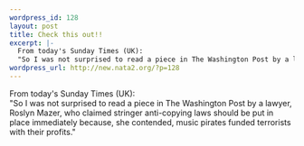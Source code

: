 ```yaml
--- 
wordpress_id: 128
layout: post
title: Check this out!!
excerpt: |-
  From today's Sunday Times (UK):
  "So I was not surprised to read a piece in The Washington Post by a lawyer, Roslyn Mazer, who claimed stringer anti-copying laws should be put in place immediately because, she contended, music pirates funded terrorists with their profits."
wordpress_url: http://new.nata2.org/?p=128
---
```

From today's Sunday Times (UK):<br/>
"So I was not surprised to read a piece in The Washington Post by a lawyer, Roslyn Mazer, who claimed stringer anti-copying laws should be put in place immediately because, she contended, music pirates funded terrorists with their profits."
